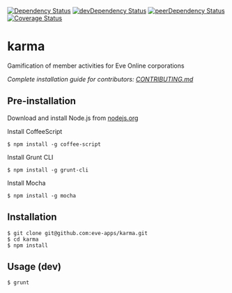 [![Dependency Status][david-image]][david-url] [![devDependency Status][david-dev-image]][david-dev-url] [![peerDependency Status][david-peer-image]][david-peer-url]
[![Coverage Status][coveralls-image]][coveralls-url]

# karma

Gamification of member activities for Eve Online corporations

_Complete installation guide for contributors: [CONTRIBUTING.md](CONTRIBUTING.md)_

## Pre-installation

Download and install Node.js from [nodejs.org][1]

Install CoffeeScript
```
$ npm install -g coffee-script
```

Install Grunt CLI
```
$ npm install -g grunt-cli
```

Install Mocha
```
$ npm install -g mocha
```

## Installation

```
$ git clone git@github.com:eve-apps/karma.git
$ cd karma
$ npm install
```

## Usage (dev)

```
$ grunt
```

[1]: https://nodejs.org/

[coveralls-url]: https://coveralls.io/github/eve-apps/karma
[coveralls-image]: https://img.shields.io/coveralls/eve-apps/karma.svg
[david-url]: https://david-dm.org/eve-apps/karma
[david-image]: https://img.shields.io/david/eve-apps/karma.svg
[david-dev-url]: https://david-dm.org/eve-apps/karma#info=devDependencies
[david-dev-image]: https://david-dm.org/eve-apps/karma/dev-status.svg
[david-peer-url]: https://david-dm.org/eve-apps/karma#info=peerDependencies
[david-peer-image]: https://david-dm.org/eve-apps/karma/peer-status.svg

